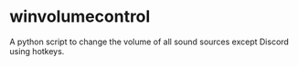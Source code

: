 # winvolumecontrol
A python script to change the volume of all sound sources except Discord using hotkeys.
